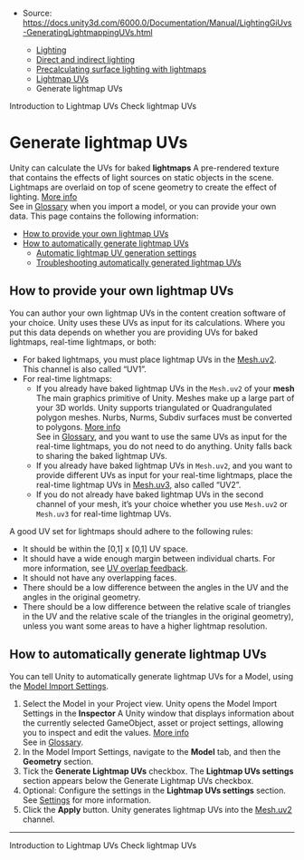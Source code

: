 * Source: https://docs.unity3d.com/6000.0/Documentation/Manual/LightingGiUvs-GeneratingLightmappingUVs.html

  * [Lighting](https://docs.unity3d.com/6000.0/Documentation/Manual/LightingOverview.html)
  * [Direct and indirect lighting](https://docs.unity3d.com/6000.0/Documentation/Manual/direct-and-indirect-lighting.html)
  * [Precalculating surface lighting with lightmaps](https://docs.unity3d.com/6000.0/Documentation/Manual/Lightmapping-landing.html)
  * [Lightmap UVs](https://docs.unity3d.com/6000.0/Documentation/Manual/LightingGiUvs-landing.html)
  * Generate lightmap UVs


[](https://docs.unity3d.com/6000.0/Documentation/Manual/LightingGiUvs.html)
Introduction to Lightmap UVs
[](https://docs.unity3d.com/6000.0/Documentation/Manual/LightingGiUvs-visualizing.html)
Check lightmap UVs
# Generate lightmap UVs
Unity can calculate the UVs for baked **lightmaps** A pre-rendered texture that contains the effects of light sources on static objects in the scene. Lightmaps are overlaid on top of scene geometry to create the effect of lighting. [More info](https://docs.unity3d.com/6000.0/Documentation/Manual/Lightmapping.html)  
See in [Glossary](https://docs.unity3d.com/6000.0/Documentation/Manual/Glossary.html#Lightmap) when you import a model, or you can provide your own data.
This page contains the following information:
  * [How to provide your own lightmap UVs](https://docs.unity3d.com/6000.0/Documentation/Manual/LightingGiUvs-GeneratingLightmappingUVs.html#providing-own-uvs)
  * [How to automatically generate lightmap UVs](https://docs.unity3d.com/6000.0/Documentation/Manual/LightingGiUvs-GeneratingLightmappingUVs.html#automatically-generate-uvs)
    * [Automatic lightmap UV generation settings](https://docs.unity3d.com/6000.0/Documentation/Manual/LightingGiUvs-Reference.html)
    * [Troubleshooting automatically generated lightmap UVs](https://docs.unity3d.com/6000.0/Documentation/Manual/LightingGiUVs-Troubleshooting.html)


## How to provide your own lightmap UVs
You can author your own lightmap UVs in the content creation software of your choice. Unity uses these UVs as input for its calculations.
Where you put this data depends on whether you are providing UVs for baked lightmaps, real-time lightmaps, or both:
  * For baked lightmaps, you must place lightmap UVs in the [Mesh.uv2](https://docs.unity3d.com/6000.0/Documentation/ScriptReference/Mesh-uv2.html). This channel is also called “UV1”.
  * For real-time lightmaps: 
    * If you already have baked lightmap UVs in the `Mesh.uv2` of your **mesh** The main graphics primitive of Unity. Meshes make up a large part of your 3D worlds. Unity supports triangulated or Quadrangulated polygon meshes. Nurbs, Nurms, Subdiv surfaces must be converted to polygons. [More info](https://docs.unity3d.com/6000.0/Documentation/Manual/mesh.html)  
See in [Glossary](https://docs.unity3d.com/6000.0/Documentation/Manual/Glossary.html#Mesh), and you want to use the same UVs as input for the real-time lightmaps, you do not need to do anything. Unity falls back to sharing the baked lightmap UVs.
    * If you already have baked lightmap UVs in `Mesh.uv2`, and you want to provide different UVs as input for your real-time lightmaps, place the real-time lightmap UVs in [Mesh.uv3](https://docs.unity3d.com/6000.0/Documentation/ScriptReference/Mesh-uv3.html), also called “UV2”.
    * If you do not already have baked lightmap UVs in the second channel of your mesh, it’s your choice whether you use `Mesh.uv2` or `Mesh.uv3` for real-time lightmap UVs.


A good UV set for lightmaps should adhere to the following rules:
  * It should be within the [0,1] x [0,1] UV space.
  * It should have a wide enough margin between individual charts. For more information, see [UV overlap feedback](https://docs.unity3d.com/6000.0/Documentation/Manual/ProgressiveLightmapper-UVOverlap.html).
  * It should not have any overlapping faces.
  * There should be a low difference between the angles in the UV and the angles in the original geometry.
  * There should be a low difference between the relative scale of triangles in the UV and the relative scale of the triangles in the original geometry), unless you want some areas to have a higher lightmap resolution.


## How to automatically generate lightmap UVs
You can tell Unity to automatically generate lightmap UVs for a Model, using the [Model Import Settings](https://docs.unity3d.com/6000.0/Documentation/Manual/class-FBXImporter.html).
  1. Select the Model in your Project view. Unity opens the Model Import Settings in the **Inspector** A Unity window that displays information about the currently selected GameObject, asset or project settings, allowing you to inspect and edit the values. [More info](https://docs.unity3d.com/6000.0/Documentation/Manual/UsingTheInspector.html)  
See in [Glossary](https://docs.unity3d.com/6000.0/Documentation/Manual/Glossary.html#Inspector).
  2. In the Model Import Settings, navigate to the **Model** tab, and then the **Geometry** section.
  3. Tick the **Generate Lightmap UVs** checkbox. The **Lightmap UVs settings** section appears below the Generate Lightmap UVs checkbox.
  4. Optional: Configure the settings in the **Lightmap UVs settings** section. See [Settings](https://docs.unity3d.com/6000.0/Documentation/Manual/LightingGiUvs-Reference.html) for more information.
  5. Click the **Apply** button. Unity generates lightmap UVs into the [Mesh.uv2](https://docs.unity3d.com/6000.0/Documentation/ScriptReference/Mesh-uv2.html) channel.


* * *
[](https://docs.unity3d.com/6000.0/Documentation/Manual/LightingGiUvs.html)
Introduction to Lightmap UVs
[](https://docs.unity3d.com/6000.0/Documentation/Manual/LightingGiUvs-visualizing.html)
Check lightmap UVs
